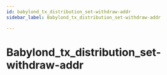 ```yaml
---
id: babylond_tx_distribution_set-withdraw-addr
sidebar_label: Babylond_tx_distribution_set-withdraw-addr

---
```


# Babylond_tx_distribution_set-withdraw-addr